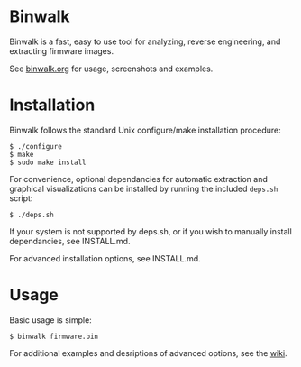 Binwalk
=======

Binwalk is a fast, easy to use tool for analyzing, reverse engineering, and extracting firmware images.

See [binwalk.org](http://binwalk.org) for usage, screenshots and examples.

Installation
============

Binwalk follows the standard Unix configure/make installation procedure:

    $ ./configure
    $ make
    $ sudo make install

For convenience, optional dependancies for automatic extraction and graphical visualizations can be installed by running the included `deps.sh` script:

    $ ./deps.sh

If your system is not supported by deps.sh, or if you wish to manually install dependancies, see INSTALL.md.

For advanced installation options, see INSTALL.md.

Usage
=====

Basic usage is simple:

    $ binwalk firmware.bin

For additional examples and desriptions of advanced options, see the [wiki](http://binwalk.org/binwiki/).
